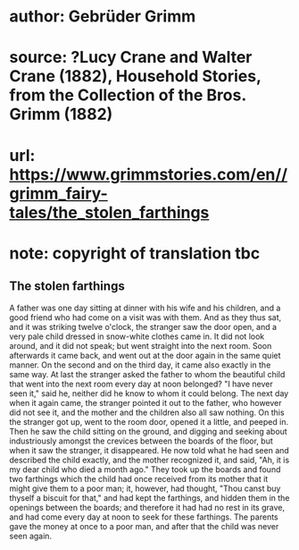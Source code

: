 # author: Gebrüder Grimm
# source: ?Lucy Crane and Walter Crane (1882), Household Stories, from the Collection of the Bros. Grimm (1882)
# url: https://www.grimmstories.com/en//grimm_fairy-tales/the_stolen_farthings
# note: copyright of translation tbc

## The stolen farthings 

A father was one day sitting at dinner with his wife and his children,
and a good friend who had come on a visit was with them. And as they
thus sat, and it was striking twelve o'clock, the stranger saw the door
open, and a very pale child dressed in snow-white clothes came in. It
did not look around, and it did not speak; but went straight into the
next room. Soon afterwards it came back, and went out at the door again
in the same quiet manner. On the second and on the third day, it came
also exactly in the same way. At last the stranger asked the father to
whom the beautiful child that went into the next room every day at noon
belonged? "I have never seen it," said he, neither did he know to whom
it could belong. The next day when it again came, the stranger pointed
it out to the father, who however did not see it, and the mother and the
children also all saw nothing. On this the stranger got up, went to the
room door, opened it a little, and peeped in. Then he saw the child
sitting on the ground, and digging and seeking about industriously
amongst the crevices between the boards of the floor, but when it saw
the stranger, it disappeared. He now told what he had seen and described
the child exactly, and the mother recognized it, and said, "Ah, it is
my dear child who died a month ago." They took up the boards and found
two farthings which the child had once received from its mother that it
might give them to a poor man; it, however, had thought, "Thou canst
buy thyself a biscuit for that," and had kept the farthings, and hidden
them in the openings between the boards; and therefore it had had no
rest in its grave, and had come every day at noon to seek for these
farthings. The parents gave the money at once to a poor man, and after
that the child was never seen again.
